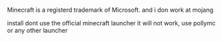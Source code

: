 Minecraft is a registerd trademark of Microsoft.
and i don work at mojang 



install
dont use the official minecraft launcher it will not work, use pollymc or any other launcher
